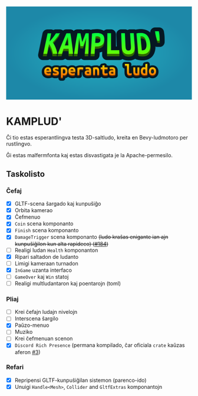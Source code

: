 ![kamplud'_header](header.png)
# KAMPLUD'

Ĉi tio estas esperantlingva testa 3D-saltludo, kreita en Bevy-ludmotoro per rustlingvo.

Ĝi estas malfermfonta kaj estas disvastigata je la Apache-permesilo.

## Taskolisto
### Ĉefaj
- [x] GLTF-scena ŝargado kaj kunpuŝiĝo
- [x] Orbita kamerao
- [x] Ĉefmenuo 
- [x] `Coin` scena komponanto
- [x] `Finish` scena komponanto
- [x] `DamageTrigger` scena komponanto ~~(ludo kraŝas enigante ian ajn kunpuŝiĝilon kun alta rapideco) ([#184](https://github.com/dimforge/bevy_rapier/issues/184))~~
- [ ] Realigi ludan `Health` komponanton
- [x] Ripari saltadon de ludanto
- [ ] Limigi kameraan turnadon
- [x] `InGame` uzanta interfaco
- [ ] `GameOver` kaj `Win` statoj
- [ ] Realigi multludantaron kaj poentarojn (toml)

### Pliaj
- [ ] Krei ĉefajn ludajn nivelojn
- [ ] Interscena ŝargilo
- [x] Paŭzo-menuo
- [ ] Muziko
- [ ] Krei ĉefmenuan scenon
- [x] `Discord Rich Presence` (permana kompilado, ĉar oficiala `crate` kaŭzas aferon [#3](https://github.com/jewlexx/discord-presence/issues/3))

### Refari
- [x] Repripensi GLTF-kunpuŝiĝilan sistemon (parenco-ido)
- [x] Unuigi `Handle<Mesh>`, `Collider` and `GltfExtras` komponantojn
